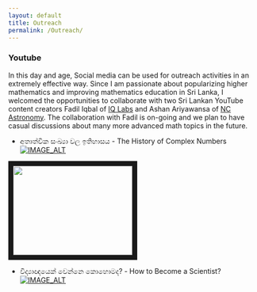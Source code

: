 ```yaml
---
layout: default      
title: Outreach              
permalink: /Outreach/          
---
```


### Youtube

In this day and age, Social media can be used for outreach activities in an extremely effective way. Since I am passionate about popularizing higher mathematics and improving mathematics education in Sri Lanka, I welcomed the opportunities to collaborate with two Sri Lankan YouTube content creators Fadil Iqbal of [IQ Labs](https://www.youtube.com/c/IQLabs) and Ashan Ariyawansa of [NC Astronomy](https://www.youtube.com/c/NCAstronomy/). The collaboration with Fadil is on-going and we plan to have casual discussions about many more advanced math topics in the future. 

 - අතාත්වික සංඛ්‍යා වල ඉතිහාසය - The History of Complex Numbers      
[![IMAGE_ALT](https://img.youtube.com/vi/GBrp8-JGOQw/0.jpg)](https://www.youtube.com/watch?v=GBrp8-JGOQw)           

<a href="http://www.youtube.com/watch?feature=player_embedded&v=GBrp8-JGOQw" target="_blank"><img src="https://img.youtube.com/vi/GBrp8-JGOQw/0.jpg" width="240" height="180" border="10"/></a>

 - විද්‍යාඥයෙක් වෙන්නෙ කොහොමද? - How to Become a Scientist?    
[![IMAGE_ALT](https://img.youtube.com/vi/tCJ-_bU4BS0/0.jpg)](https://www.youtube.com/watch?v=tCJ-_bU4BS0)
